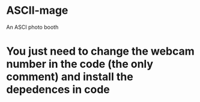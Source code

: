 # ASCII-mage
An ASCI photo booth

# You just need to change the webcam number in the code (the only comment) and install the depedences in code

